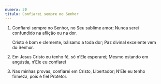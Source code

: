 ```yaml
---
numero: 30
titulo: Confiarei sempre no Senhor
---
```

1. Confiarei sempre no Senhor, no Seu sublime amor;
   Nunca serei confundido na aflição ou na dor.

   Cristo é bom e clemente, bálsamo a toda dor;
   Paz divinal excelente vem do Senhor.

2. Em Jesus Cristo eu tenho fé, só n’Ele esperarei;
   Mesmo estando em angústia, n’Ele eu confiarei

3. Nas minhas provas, confiarei em Cristo, Libertador;
   N’Ele eu tenho firmeza, pois é fiel Protetor.
